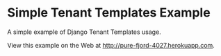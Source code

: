 Simple Tenant Templates Example
===============================

A simple example of Django Tenant Templates usage.

View this example on the Web at http://pure-fjord-4027.herokuapp.com.
